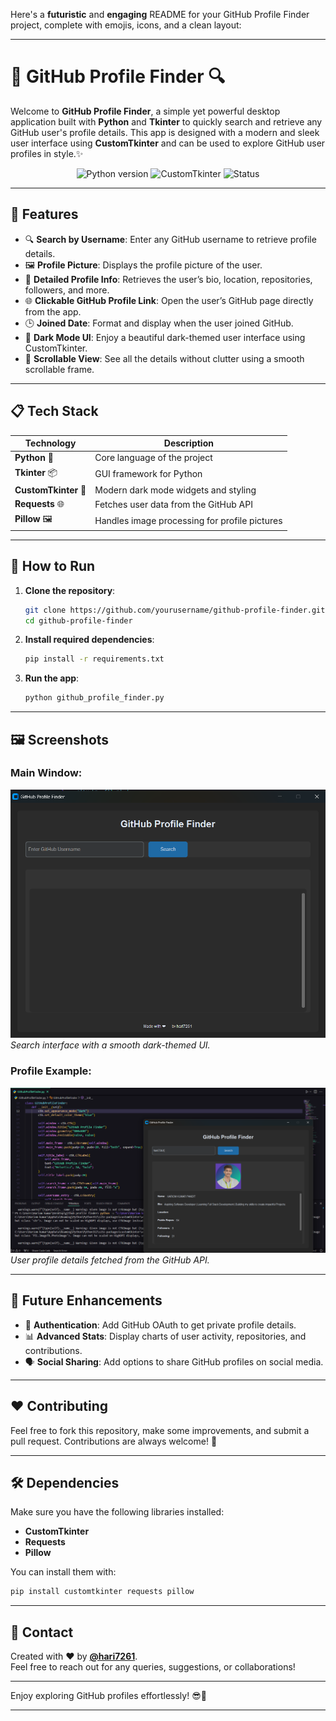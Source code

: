 Here's a **futuristic** and **engaging** README for your GitHub Profile Finder project, complete with emojis, icons, and a clean layout:

---

# 🚀 GitHub Profile Finder 🔍

Welcome to **GitHub Profile Finder**, a simple yet powerful desktop application built with **Python** and **Tkinter** to quickly search and retrieve any GitHub user's profile details. This app is designed with a modern and sleek user interface using **CustomTkinter** and can be used to explore GitHub user profiles in style.✨

<p align="center">
    <img src="https://img.shields.io/badge/Python-3.9%2B-blue.svg" alt="Python version">
    <img src="https://img.shields.io/badge/CustomTkinter-0.7.2-green.svg" alt="CustomTkinter">
    <img src="https://img.shields.io/badge/Status-Active-brightgreen.svg" alt="Status">
</p>

---

## 🌟 Features

- 🔍 **Search by Username**: Enter any GitHub username to retrieve profile details.
- 🖼️ **Profile Picture**: Displays the profile picture of the user.
- 📜 **Detailed Profile Info**: Retrieves the user’s bio, location, repositories, followers, and more.
- 🌐 **Clickable GitHub Profile Link**: Open the user’s GitHub page directly from the app.
- 🕒 **Joined Date**: Format and display when the user joined GitHub.
- 🎨 **Dark Mode UI**: Enjoy a beautiful dark-themed user interface using CustomTkinter.
- 📜 **Scrollable View**: See all the details without clutter using a smooth scrollable frame.

---

## 📋 Tech Stack

| Technology        | Description                        |
|-------------------|------------------------------------|
| **Python** 🐍     | Core language of the project       |
| **Tkinter** 📦    | GUI framework for Python           |
| **CustomTkinter** 🎨 | Modern dark mode widgets and styling |
| **Requests** 🌐   | Fetches user data from the GitHub API |
| **Pillow** 🖼️    | Handles image processing for profile pictures |

---

## 🚀 How to Run

1. **Clone the repository**:
    ```bash
    git clone https://github.com/yourusername/github-profile-finder.git
    cd github-profile-finder
    ```

2. **Install required dependencies**:
    ```bash
    pip install -r requirements.txt
    ```

3. **Run the app**:
    ```bash
    python github_profile_finder.py
    ```

---

## 🖼️ Screenshots

### Main Window:
![Main Window](/github/gitfinder%20(2).png)  
*Search interface with a smooth dark-themed UI.*

### Profile Example:
![Profile Example](/github/gitfinder%20(1).png)  
*User profile details fetched from the GitHub API.*

---

## 🚧 Future Enhancements

- 🔐 **Authentication**: Add GitHub OAuth to get private profile details.
- 📊 **Advanced Stats**: Display charts of user activity, repositories, and contributions.
- 🗣️ **Social Sharing**: Add options to share GitHub profiles on social media.

---

## ❤️ Contributing

Feel free to fork this repository, make some improvements, and submit a pull request. Contributions are always welcome! 🙌

---

## 🛠️ Dependencies

Make sure you have the following libraries installed:

- **CustomTkinter**
- **Requests**
- **Pillow**

You can install them with:
```bash
pip install customtkinter requests pillow
```

---

## 📧 Contact

Created with ❤️ by **[@hari7261](https://github.com/hari7261)**.  
Feel free to reach out for any queries, suggestions, or collaborations!

---

Enjoy exploring GitHub profiles effortlessly! 😎🎉

---